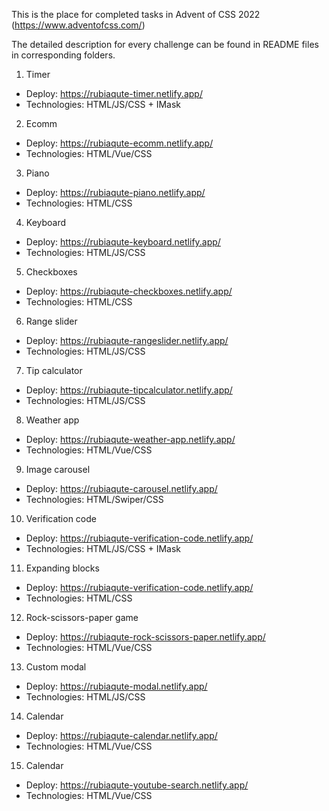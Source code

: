 This is the place for completed tasks in Advent of CSS 2022 (https://www.adventofcss.com/)

The detailed description for every challenge can be found in README files in corresponding folders.

1. Timer
- Deploy: https://rubiaqute-timer.netlify.app/
- Technologies: HTML/JS/CSS + IMask

2. Ecomm
- Deploy: https://rubiaqute-ecomm.netlify.app/
- Technologies: HTML/Vue/CSS

3. Piano
- Deploy: https://rubiaqute-piano.netlify.app/
- Technologies: HTML/CSS

4. Keyboard
- Deploy: https://rubiaqute-keyboard.netlify.app/
- Technologies: HTML/JS/CSS

5. Checkboxes
- Deploy: https://rubiaqute-checkboxes.netlify.app/
- Technologies: HTML/CSS

6. Range slider
- Deploy: https://rubiaqute-rangeslider.netlify.app/
- Technologies: HTML/JS/CSS

7. Tip calculator
- Deploy: https://rubiaqute-tipcalculator.netlify.app/
- Technologies: HTML/JS/CSS

8. Weather app
- Deploy: https://rubiaqute-weather-app.netlify.app/
- Technologies: HTML/Vue/CSS

9. Image carousel
- Deploy: https://rubiaqute-carousel.netlify.app/
- Technologies: HTML/Swiper/CSS

10. Verification code
- Deploy: https://rubiaqute-verification-code.netlify.app/
- Technologies: HTML/JS/CSS + IMask

11. Expanding blocks
- Deploy: https://rubiaqute-verification-code.netlify.app/
- Technologies: HTML/CSS

12. Rock-scissors-paper game
- Deploy: https://rubiaqute-rock-scissors-paper.netlify.app/
- Technologies: HTML/Vue/CSS

13. Custom modal
- Deploy: https://rubiaqute-modal.netlify.app/
- Technologies: HTML/JS/CSS

14. Calendar
- Deploy: https://rubiaqute-calendar.netlify.app/
- Technologies: HTML/Vue/CSS

15. Calendar
- Deploy: https://rubiaqute-youtube-search.netlify.app/
- Technologies: HTML/Vue/CSS
